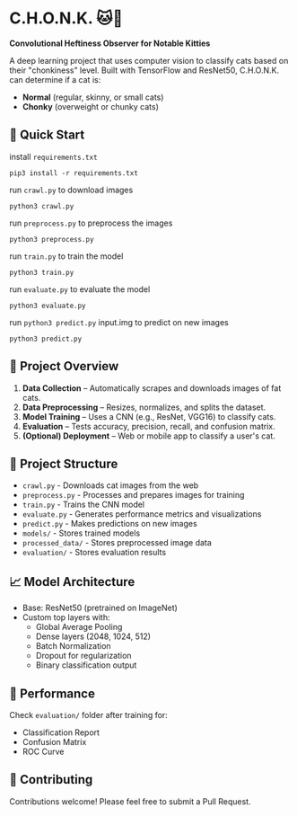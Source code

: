 # C.H.O.N.K. 🐱🤖  
**Convolutional Heftiness Observer for Notable Kitties**  

A deep learning project that uses computer vision to classify cats based on their "chonkiness" level. Built with TensorFlow and ResNet50, C.H.O.N.K. can determine if a cat is:  
- **Normal** (regular, skinny, or small cats)  
- **Chonky** (overweight or chunky cats)  

## 🚀 Quick Start  

install `requirements.txt`
```
pip3 install -r requirements.txt
```
run `crawl.py` to download images
```
python3 crawl.py
```
run `preprocess.py` to preprocess the images
```
python3 preprocess.py
```
run `train.py` to train the model
```
python3 train.py
```
run `evaluate.py` to evaluate the model
```
python3 evaluate.py
```
run `python3 predict.py` input.img to predict on new images
```
python3 predict.py
```

## 🚀 Project Overview  
1. **Data Collection** – Automatically scrapes and downloads images of fat cats.  
2. **Data Preprocessing** – Resizes, normalizes, and splits the dataset.  
3. **Model Training** – Uses a CNN (e.g., ResNet, VGG16) to classify cats.  
4. **Evaluation** – Tests accuracy, precision, recall, and confusion matrix.  
5. **(Optional) Deployment** – Web or mobile app to classify a user's cat.  

## 📁 Project Structure
- `crawl.py` - Downloads cat images from the web
- `preprocess.py` - Processes and prepares images for training
- `train.py` - Trains the CNN model
- `evaluate.py` - Generates performance metrics and visualizations
- `predict.py` - Makes predictions on new images
- `models/` - Stores trained models
- `processed_data/` - Stores preprocessed image data
- `evaluation/` - Stores evaluation results

## 📈 Model Architecture
- Base: ResNet50 (pretrained on ImageNet)
- Custom top layers with:
  - Global Average Pooling
  - Dense layers (2048, 1024, 512)
  - Batch Normalization
  - Dropout for regularization
  - Binary classification output

## 🎯 Performance
Check `evaluation/` folder after training for:
- Classification Report
- Confusion Matrix
- ROC Curve

## 🤝 Contributing
Contributions welcome! Please feel free to submit a Pull Request.
